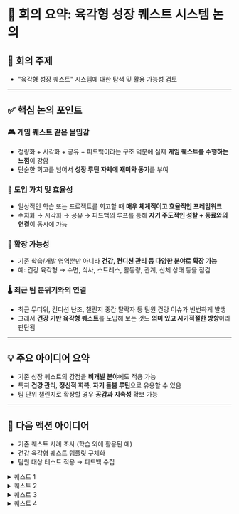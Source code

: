 # 📝 회의 요약: 육각형 성장 퀘스트 시스템 논의

## 📌 회의 주제
- "육각형 성장 퀘스트" 시스템에 대한 탐색 및 활용 가능성 검토

---

## ✅ 핵심 논의 포인트

### 🎮 게임 퀘스트 같은 몰입감
- 정량화 + 시각화 + 공유 + 피드백이라는 구조 덕분에 실제 **게임 퀘스트를 수행하는 느낌**이 강함
- 단순한 회고를 넘어서 **성장 루틴 자체에 재미와 동기**를 부여

### 🧭 도입 가치 및 효율성
- 일상적인 학습 또는 프로젝트를 회고할 때 **매우 체계적이고 효율적인 프레임워크**
- 수치화 → 시각화 → 공유 → 피드백의 루프를 통해 **자기 주도적인 성찰 + 동료와의 연결**이 동시에 가능

### 🧩 확장 가능성
- 기존 학습/개발 영역뿐만 아니라 **건강, 컨디션 관리 등 다양한 분야로 확장 가능**
- 예: 건강 육각형 → 수면, 식사, 스트레스, 활동량, 관계, 신체 상태 등을 점검

### 🌡️ 최근 팀 분위기와의 연결
- 최근 무더위, 컨디션 난조, 챌린지 중간 탈락자 등 팀원 건강 이슈가 빈번하게 발생
- 그래서 **건강 기반 육각형 퀘스트**를 도입해 보는 것도 **의미 있고 시기적절한 방향**이라 판단됨

---

## 💡 주요 아이디어 요약

- 기존 성장 퀘스트의 강점을 **비개발 분야**에도 적용 가능
- 특히 **건강 관리**, **정신적 회복**, **자기 돌봄 루틴**으로 유용할 수 있음
- 팀 단위 챌린지로 확장할 경우 **공감과 지속성** 확보 가능

---

## 📌 다음 액션 아이디어

- 기존 퀘스트 사례 조사 (학습 외에 활용된 예)
- 건강 육각형 퀘스트 템플릿 구체화
- 팀원 대상 테스트 적용 → 피드백 수집

<details>
<summary>퀘스트 1</summary>
  
# 💪 건강 육각형 퀘스트 - Daily Self Check

매일의 컨디션과 건강 습관을 6가지 항목으로 점검하고, 점수화 + 시각화 + 피드백까지 연결하는 자기 돌봄 루틴 템플릿

## 🧩 체크 항목

- 😴 수면: 수면 시간, 질, 규칙성
- 🍽️ 식사: 규칙적인 식사, 영양 균형, 폭식 여부
- 🧘 스트레스 관리: 감정 상태, 스트레스 해소, 휴식
- 🏃 활동량: 운동, 움직임, 신체 활동 여부
- ❤️ 관계/소통: 대인관계, 소통 만족도
- 🧍 신체 컨디션: 두통, 피로, 생리, 통증 등 전반 상태

## ✅ STEP 1. 오늘의 회고

오늘의 컨디션, 습관, 느낀 점을 자유롭게 작성하세요. 아래 항목 중 일부가 드러나야 합니다.

예시:
- 수면은 깊지 않았고 5시간 정도밖에 못 잠. 점심을 거르고 저녁에 폭식함.
- 산책은 했지만 스트레칭은 못 했음.
- 친구와 통화하면서 기분은 좋아졌고, 생리통이 조금 있었다.

## ✅ STEP 2. 현재 컨텍스트

- 수면 시간:
- 업무/학업 강도:
- 생리 주기/신체 특이사항:
- 외부 활동 유무:

## ✅ STEP 3. 점수화

| 항목 | 점수(1~5) | 사유 |
|------|-----------|------|
| 수면 |           |      |
| 식사 |           |      |
| 스트레스 관리 |     |      |
| 활동량 |         |      |
| 관계/소통 |       |      |
| 신체 컨디션 |     |      |

## 🎯 점수 기준표

(각 항목별 1~5점 기준은 생략. 원본 참조.)

## 📈 STEP 4. 육각형 그래프 그리기

손그림 / Notion / Canva / Radar Chart 등 도구 활용

## 📝 STEP 5. 총평 및 루틴 개선 아이디어

- 한줄 총평:
- 내일 실천할 작은 루틴:

## 달성 기준
- 각 step을 성실히 수행
</details>

<details>
<summary>퀘스트 2</summary>
🎯 퀘스트명: 타인의 성장 관찰 퀘스트 – `성장 미러링`

🔍 1. 분석
- 개인의 성장은 오롯이 자기 반성만으로 이루어지지 않는다.
- 동료의 작업 방식, 설계 아이디어, 시간 사용 전략, 회고 등을 관찰하고 거기서 **“나에게 적용할 수 있는 인사이트”**를 도출하는 것도 중요한 성장 방법이다.
- 우리는 종종 **"어? 저건 나도 해봐야겠다"**는 순간에서 가장 빠르게 배운다.
- 이 퀘스트는 타인의 성장 포인트를 거울(mirror) 삼아 자신의 성장을 추적하는 루틴이다.

🎯 2. 목적
- 동료의 성장 루틴을 관찰하여 나만의 성장 전략을 확장
- 비교가 아닌 참조와 전이 학습을 통해 자극과 인사이트 획득
- 관찰 → 추출 → 적용 → 회고의 루틴을 통해 타인 기반 메타 성장 루프 구축

🛠️ 3. 퀘스트 수행 방법
1. 성장 관찰 대상 1명 선택
    - 같은 슬랙 채널, 캠프 동료, Git 활동이 활발한 사람 등
    - `오늘 나에게 좋은 영향을 줄 수 있을 것 같은 사람`을 하루 1명 선정

2. 그 사람의 활동/회고/리드미/코드 기록 중 1~2개를 관찰
    - 예:
        - 리드미에서 설계 접근 방식
        - 슬랙에 올린 질문 중 인상적인 질문
        - 슬랙 회고에서 인상적인 문장
        - readme.md에서 눈에 띈 설계 포인트

3. 인상 깊었던 1~2개 포인트 기록
    - 그 사람의 어떤 역량이 발휘되었는가? (육각형 중 하나 이상 매핑)
    - 나는 왜 그게 인상 깊었는가?
    - 내 성장에 어떻게 연결해볼 수 있을까?

4. `미러링 액션` 1개 선정 & 내일 실천 계획 세우기
    - 예:
        - `나도 커밋 메시지를 더 구체적으로 써보자`
        - `내일 설계안을 먼저 구조도 중심으로 스케치해보자`
        - `하루 회고를 문장 3줄로 슬랙에 남겨보자`

🎯 4. 달성 기준
- 관찰 대상 1명과 관찰 대상 콘텐츠 1개 이상 기록
- 관찰에서 얻은 인사이트를 육각형 항목과 연결
- 내 성장으로 전환한 미러링 액션 1개 이상 작성
- 다음날 적용 여부 회고(간단한 코멘트 형태도 가능)

✨ 5. 기대 효과
- 혼자 성장하는 것이 아닌 팀 기반 상호 성장 루틴 강화
- 단순한 비교를 넘어선 구체적 전이 학습 실천
- 매일 새로운 시야를 얻으며 역량 외연을 넓히는 효과
- `성장한 사람은 주변을 관찰하며 성장한다`는 메타 성장 프레임 체득
</details>

<details>
<summary>퀘스트 3</summary>
🎯 퀘스트명: 사고 리팩토링 퀘스트 – `내 머릿속 디버깅`

🔍 1. 분석
- 개발자는 매일 수많은 판단, 선택, 설계, 디버깅, 학습을 반복한다.
그러나 그 사고의 흐름이 어디서 막혔는지, 왜 시간이 오래 걸렸는지, 무의식적으로 어떤 방식에 의존했는지는 잘 들여다보지 않는다.
- 이 퀘스트는 하루 중 가장 헷갈렸던/막혔던/혼란스러웠던 1순간을 `사고의 흐름`으로 되짚어보며 리팩토링하는 훈련이다.

🎯 2. 목적
- 사고의 병목 구간을 인식하고 효율적인 사고 구조로 개선
- 막혔던 이유를 언어화하며 문제 해결 능력 강화
- 메타인지 기반의 “나만의 실수 패턴”을 발견하여 지속적인 개선 루틴 정착

🛠️ 3. 퀘스트 수행 방법
1. 오늘 가장 헷갈렸던 / 시간 오래 걸렸던 순간 1개 선택
    - 예:
        - 코드 구조가 떠오르지 않았던 순간
        - 오류가 반복되며 문제 원인을 오판했던 상황
        - 기술 개념이 모호해서 자꾸 검색한 상황

2. 그 순간의 사고 흐름을 그대로 복기 (Raw Log)
    - 예:
        - `처음에는 이렇게 될 줄 알았는데, 예상과 달랐고…`
        - `그때 이 선택지를 무시했던 이유는…`
        - `비슷한 걸 전에 했던 기억이 나서 적용했지만 틀렸음`

3. AI에게 질문: `내 사고 과정에서 어디가 비효율적이었을까?`
    -  GPT에게 위 사고 흐름을 입력하고 분석 요청
    -  GPT가 사고의 흐름, 논리의 누락, 무의식적 판단을 분석

4. 사고 리팩토링 노트 작성
    - 잘못된 가정, 생략된 논리, 비효율 루틴 요약
    - 다음에 비슷한 상황이 오면 어떻게 접근할지 전략 작성

🎯 4. 달성 기준
- 오늘 가장 어려웠던 사고 구간 1개 복기
- 사고 흐름을 생성형 AI에게 분석 요청
- 개선 전략 or 다음 접근 방식 작성
- 한줄 회고 작성 (`내가 자주 빠지는 사고 함정은 ___이다`)

✨ 5. 기대 효과
- `디버깅은 코드보다 사고 흐름부터`라는 인식 내재화
- 반복되는 실수나 논리 비약을 빠르게 파악하고 고칠 수 있음
- 자신의 사고 스타일, 편향, 의사결정 습관을 파악 가능
- 혼자서도 깊이 있는 복기와 성장이 가능
</details>

<details>
<summary>퀘스트 4</summary>

# 역량의 인과관계 파악하기

## 📊 1. 분석

- 육각형 차트는 **결과 기반 평가 지표**이지만, **역량 간 인과관계까지 드러내지는 못함**
- 예를 들어, `시간 관리(⏰)`가 낮은 것이 `CS 지식 부족(📘)`으로 인한 것일 수도 있음
- 역량 간 연결성과 **"왜 낮은가?"**, "어디서부터 풀어야 하는가?"를 추적하면 **우선 개선 포인트를 정확히 잡을 수 있음**

---

## 🎯 2. 목적

- **육각형 점수 간의 인과 구조 파악**: 낮은 점수의 근본 원인을 분석
- **성장 루프 설계**: 특정 역량을 높이면 연결된 다른 역량이 함께 좋아지는 구조 찾기
- **학습 전략 강화**: 단순 반복보다 우선순위를 뽑아 더 효율적인 성장 경로 설계

---

## 🛠️ 3. 퀘스트 수행 방법

### 1단계: 기존 육각형 차트 작성 (1~5점 or 10점 기준)

- 예시:
    
    ```
    yaml
    복사편집
    CS Knowledge: 2
    Implementation: 4
    Time Management: 3
    Goal Achievement: 3
    Condition Control: 4
    Design Skills: 3
    
    ```
    

### 2단계: **‘낮은 점수 2개’ 선택 → 원인 분석**

- 예시: `CS Knowledge`, `Goal Achievement`가 낮음
- GPT에게 다음과 같이 질문:
    
    > "아래 점수 기반으로 낮은 항목들의 원인을 분석하고, 다른 항목과의 연관성을 파악해줘."
    > 
- GPT가 **인과 구조 + 피드백** 제공
    
    (ex. "CS 지식 부족이 구현과 시간 관리에 영향을 주고 있음")
    

### 3단계: **‘선행 역량’ 우선 강화 전략 설계**

- 가장 영향력이 큰 선행 역량 1~2개를 선정
- 구체적 실천 전략 수립 (ex. "TIL + 블로그 포스팅", "CS 기반 예제 구현 1일 1개")

### 4단계: **1주 후 변화 기록 + 선순환 확인**

- 같은 방법으로 다시 육각형 점수 작성
- “원인으로 판단했던 역량을 강화했을 때 다른 역량이 얼마나 좋아졌는가?”를 회고

---

## ✅ 4. 달성 기준

- 육각형 점수표 및 낮은 점수 2개 선택
- 원인 분석 및 GPT 피드백 기록
- 선행 역량 우선 강화 전략 수립 및 실행

---

## 📊 1. 분석

- 육각형 차트는 **결과 기반 평가 지표**이지만, **역량 간 인과관계까지 드러내지는 못함**
- 예를 들어, `시간 관리(⏰)`가 낮은 것이 `CS 지식 부족(📘)`으로 인한 것일 수도 있음
- 역량 간 연결성과 **"왜 낮은가?"**, "어디서부터 풀어야 하는가?"를 추적하면 **우선 개선 포인트를 정확히 잡을 수 있음**

---

## 🎯 2. 목적

- **육각형 점수 간의 인과 구조 파악**: 낮은 점수의 근본 원인을 분석
- **성장 루프 설계**: 특정 역량을 높이면 연결된 다른 역량이 함께 좋아지는 구조 찾기
- **학습 전략 강화**: 단순 반복보다 우선순위를 뽑아 더 효율적인 성장 경로 설계

---

## 🛠️ 3. 퀘스트 수행 방법

### 1단계: 기존 육각형 차트 작성 (1~5점 or 10점 기준)

- 예시:
    
    ```
    yaml
    복사편집
    CS Knowledge: 2
    Implementation: 4
    Time Management: 3
    Goal Achievement: 3
    Condition Control: 4
    Design Skills: 3
    
    ```
    

### 2단계: **‘낮은 점수 2개’ 선택 → 원인 분석**

- 예시: `CS Knowledge`, `Goal Achievement`가 낮음
- GPT에게 다음과 같이 질문:
    
    > "아래 점수 기반으로 낮은 항목들의 원인을 분석하고, 다른 항목과의 연관성을 파악해줘."
    > 
- GPT가 **인과 구조 + 피드백** 제공
    
    (ex. "CS 지식 부족이 구현과 시간 관리에 영향을 주고 있음")
    

### 3단계: **‘선행 역량’ 우선 강화 전략 설계**

- 가장 영향력이 큰 선행 역량 1~2개를 선정
- 구체적 실천 전략 수립 (ex. "TIL + 블로그 포스팅", "CS 기반 예제 구현 1일 1개")

### 4단계: **1주 후 변화 기록 + 선순환 확인**

- 같은 방법으로 다시 육각형 점수 작성
- “원인으로 판단했던 역량을 강화했을 때 다른 역량이 얼마나 좋아졌는가?”를 회고

---

## ✅ 4. 달성 기준

- 육각형 점수표 및 낮은 점수 2개 선택
- 원인 분석 및 GPT 피드백 기록
- 선행 역량 우선 강화 전략 수립 및 실행
</details>
